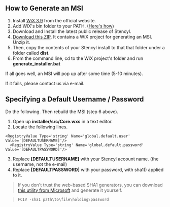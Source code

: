 ## How to Generate an MSI

1. Install [WiX 3.9](https://wix.codeplex.com/releases/view/136891) from the official website.
2. Add WiX's bin folder to your PATH. ([Here's how](https://msdn.microsoft.com/en-us/library/gg513936.aspx))
3. Download and Install the latest public release of Stencyl. 
4. [Download this ZIP](http://static.stencyl.com/edukit/Stencyl-MSI-Generator-3.zip). It contains a WiX project for generating an MSI. Unzip it.
5. Then, copy the contents of your Stencyl install to that that folder under a folder called **dist**.
6. From the command line, cd to the WiX project's folder and run **generate_installer.bat**

If all goes well, an MSI will pop up after some time (5-10 minutes).

If it fails, please contact us via e-mail.


## Specifying a Default Username / Password

Do the following. Then rebuild the MSI (step 6 above).

1. Open up **installer/src/Core.wxs** in a text editor.
2. Locate the following lines.

  ```
  <RegistryValue Type='string' Name='global.default.user' Value='[DEFAULTUSERNAME]'/>
	<RegistryValue Type='string' Name='global.default.password' Value='[DEFAULTPASSWORD]'/>
  ```

3. Replace **[DEFAULTUSERNAME]** with your Stencyl account name. (the username, not the e-mail)
4. Replace **[DEFAULTPASSWORD]** with your password, with sha1() applied to it.

> If you don't trust the web-based SHA1 generators, you can download [this utility from Microsoft](https://support.microsoft.com/en-us/kb/841290) and generate it yourself.

> `FCIV -sha1 path\to\file\holding\password`
